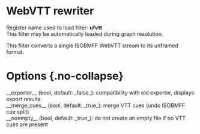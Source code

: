 <!-- automatically generated - do not edit, patch gpac/applications/gpac/gpac.c -->

# WebVTT rewriter  
  
Register name used to load filter: __ufvtt__  
This filter may be automatically loaded during graph resolution.  
  
This filter converts a single ISOBMFF WebVTT stream to its unframed format.  
  

# Options  {.no-collapse}  
  
<div markdown class="option">  
<a id="exporter">__exporter__</a> (bool, default: _false_): compatibility with old exporter, displays export results  
</div>  
<div markdown class="option">  
<a id="merge_cues">__merge_cues__</a> (bool, default: _true_): merge VTT cues (undo ISOBMFF cue split)  
</div>  
<div markdown class="option">  
<a id="noempty">__noempty__</a> (bool, default: _true_): do not create an empty file if no VTT cues are present  
</div>  
  
